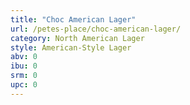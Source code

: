 ```yaml
---
title: "Choc American Lager"
url: /petes-place/choc-american-lager/
category: North American Lager
style: American-Style Lager
abv: 0
ibu: 0
srm: 0
upc: 0
---
```


